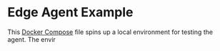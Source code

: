 # Edge Agent Example

This [Docker Compose](.docker-compose-redpanda.yaml) file spins up a local environment for testing the agent. The envir